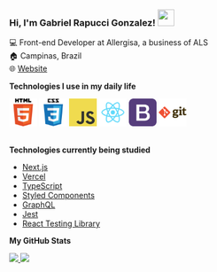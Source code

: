 ### Hi, I'm Gabriel Rapucci Gonzalez! <img src="https://media.giphy.com/media/hvRJCLFzcasrR4ia7z/giphy.gif" width="30px" height="30px">

💻  Front-end Developer at Allergisa, a business of ALS <br>
🏠  Campinas, Brazil <br>
🌐  [Website](https://personal-website-gabrielrg.vercel.app/)

**Technologies I use in my daily life** <br>
<div>
  <img height="50" alt="html" src="https://raw.githubusercontent.com/github/explore/5c058a388828bb5fde0bcafd4bc867b5bb3f26f3/topics/html/html.png">
  <img height="50" alt="css" src="https://raw.githubusercontent.com/github/explore/80688e429a7d4ef2fca1e82350fe8e3517d3494d/topics/css/css.png">
  <img height="50" alt="javascript" src="https://raw.githubusercontent.com/github/explore/80688e429a7d4ef2fca1e82350fe8e3517d3494d/topics/javascript/javascript.png">
  <img height="50" alt="react" src="https://raw.githubusercontent.com/github/explore/80688e429a7d4ef2fca1e82350fe8e3517d3494d/topics/react/react.png">
  <img height="50" alt="bootstrap" src="https://raw.githubusercontent.com/github/explore/80688e429a7d4ef2fca1e82350fe8e3517d3494d/topics/bootstrap/bootstrap.png">
  <img height="50" alt="git" src="https://raw.githubusercontent.com/github/explore/80688e429a7d4ef2fca1e82350fe8e3517d3494d/topics/git/git.png">
</div>
<br>

**Technologies currently being studied** <br>
- [Next.js](https://nextjs.org/)
- [Vercel](https://www.vercel.com)
- [TypeScript](https://www.typescriptlang.org/)
- [Styled Components](https://styled-components.com/)
- [GraphQL](https://graphql.org/)
- [Jest](https://jestjs.io/)
- [React Testing Library](https://testing-library.com/docs/react-testing-library/intro/)

**My GitHub Stats** <br>
<div>
  <a href="https://github.com/gabrielrg14">
    <img height="170em" src="https://github-readme-stats-sigma-five.vercel.app/api?username=gabrielrg14&include_all_commits=true&count_private=true&show_icons=true&theme=react"/>
    <img height="170em" src="https://github-readme-stats-sigma-five.vercel.app/api/top-langs/?username=gabrielrg14&count_private=true&layout=compact&langs_count=8&theme=react"/>
  </a>
</div>
